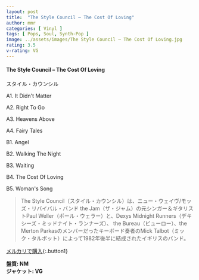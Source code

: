 ```yaml
---
layout: post
title:  "The Style Council – The Cost Of Loving"
author: mmr
categories: [ Vinyl ]
tags: [ Pops, Soul, Synth-Pop ]
image: ../assets/images/The Style Council – The Cost Of Loving.jpg
rating: 3.5
v-rating: VG
---
```


#### The Style Council – The Cost Of Loving

スタイル・カウンシル

A1. It Didn't Matter

A2. Right To Go

A3. Heavens Above

A4. Fairy Tales

B1. Angel

B2. Walking The Night

B3. Waiting

B4. The Cost Of Loving

B5. Woman's Song

> The Style Council（スタイル・カウンシル）は、ニュー・ウェイヴ/モッズ・リバイバル・バンド the Jam（ザ・ジャム）の元シンガー＆ギタリストPaul Weller（ポール・ウェラー）と、Dexys Midnight Runners（デキシーズ・ミッドナイト・ランナーズ）、 the Bureau（ビューロー）、the Merton Parkasのメンバーだったキーボード奏者のMick Talbot（ミック・タルボット）によって1982年後半に結成されたイギリスのバンド。

[メルカリで購入](https://jp.mercari.com/item/m89427922011){:.button1}

<div class="mt-4 mb-4 d-flex align-items-center">
<strong class="mr-1">盤質: NM</strong>
</div>
<div class="mt-4 mb-4 d-flex align-items-center">
<strong class="mr-1">ジャケット: VG</strong>
</div>
